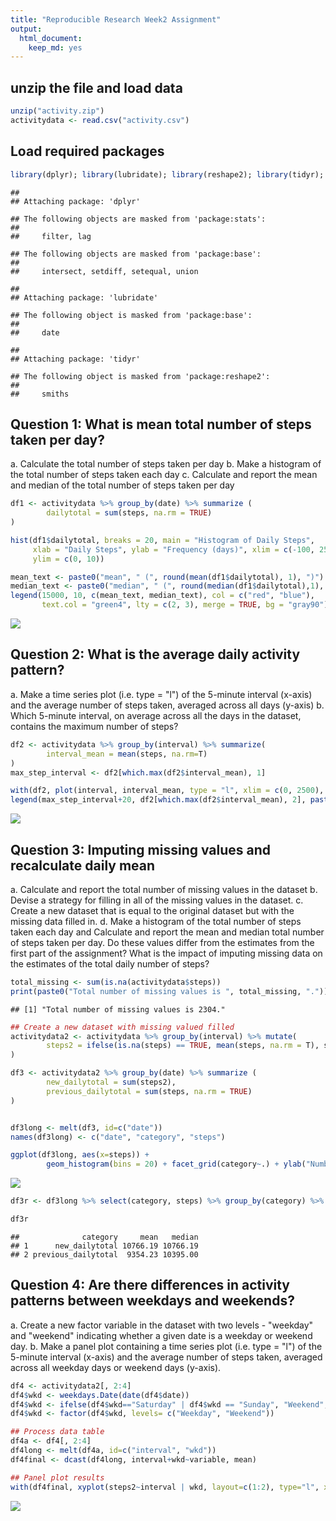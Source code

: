 ```yaml
---
title: "Reproducible Research Week2 Assignment"
output: 
  html_document: 
    keep_md: yes
---
```


## unzip the file and load data


```r
unzip("activity.zip")
activitydata <- read.csv("activity.csv")
```

## Load required packages


```r
library(dplyr); library(lubridate); library(reshape2); library(tidyr); library(ggplot2); library(lattice)
```

```
## 
## Attaching package: 'dplyr'
```

```
## The following objects are masked from 'package:stats':
## 
##     filter, lag
```

```
## The following objects are masked from 'package:base':
## 
##     intersect, setdiff, setequal, union
```

```
## 
## Attaching package: 'lubridate'
```

```
## The following object is masked from 'package:base':
## 
##     date
```

```
## 
## Attaching package: 'tidyr'
```

```
## The following object is masked from 'package:reshape2':
## 
##     smiths
```

## Question 1: What is mean total number of steps taken per day?
a. Calculate the total number of steps taken per day
b. Make a histogram of the total number of steps taken each day
c. Calculate and report the mean and median of the total number of steps taken per day


```r
df1 <- activitydata %>% group_by(date) %>% summarize (
        dailytotal = sum(steps, na.rm = TRUE)
)

hist(df1$dailytotal, breaks = 20, main = "Histogram of Daily Steps",
     xlab = "Daily Steps", ylab = "Frequency (days)", xlim = c(-100, 25000),
     ylim = c(0, 10))

mean_text <- paste0("mean", " (", round(mean(df1$dailytotal), 1), ")")
median_text <- paste0("median", " (", round(median(df1$dailytotal),1), ")")
legend(15000, 10, c(mean_text, median_text), col = c("red", "blue"),
       text.col = "green4", lty = c(2, 3), merge = TRUE, bg = "gray90")
```

![](week2assignment_files/figure-html/meantotal-1.png)<!-- -->

## Question 2: What is the average daily activity pattern?
a. Make a time series plot (i.e. type = "l") of the 5-minute interval (x-axis) and the average number of steps taken, averaged across all days (y-axis)
b. Which 5-minute interval, on average across all the days in the dataset, contains the maximum number of steps?


```r
df2 <- activitydata %>% group_by(interval) %>% summarize(
        interval_mean = mean(steps, na.rm=T)
)
max_step_interval <- df2[which.max(df2$interval_mean), 1]

with(df2, plot(interval, interval_mean, type = "l", xlim = c(0, 2500), main="Daily Activity Pattern"))
legend(max_step_interval+20, df2[which.max(df2$interval_mean), 2], paste0("Interval with maximum steps is ", max_step_interval), lty = 2, bty = "n")
```

![](week2assignment_files/figure-html/pattern-1.png)<!-- -->

## Question 3: Imputing missing values and recalculate daily mean
a. Calculate and report the total number of missing values in the dataset
b. Devise a strategy for filling in all of the missing values in the dataset.
c. Create a new dataset that is equal to the original dataset but with the missing data filled in.
d. Make a histogram of the total number of steps taken each day and Calculate and report the mean and median total number of steps taken per day. Do these values differ from the estimates from the first part of the assignment? What is the impact of imputing missing data on the estimates of the total daily number of steps?


```r
total_missing <- sum(is.na(activitydata$steps))
print(paste0("Total number of missing values is ", total_missing, "."))
```

```
## [1] "Total number of missing values is 2304."
```

```r
## Create a new dataset with missing valued filled
activitydata2 <- activitydata %>% group_by(interval) %>% mutate(
        steps2 = ifelse(is.na(steps) == TRUE, mean(steps, na.rm = T), steps)
)

df3 <- activitydata2 %>% group_by(date) %>% summarize (
        new_dailytotal = sum(steps2),
        previous_dailytotal = sum(steps, na.rm = TRUE)
)


df3long <- melt(df3, id=c("date"))
names(df3long) <- c("date", "category", "steps")

ggplot(df3long, aes(x=steps)) + 
        geom_histogram(bins = 20) + facet_grid(category~.) + ylab("Number of days")
```

![](week2assignment_files/figure-html/ImputeMissing-1.png)<!-- -->

```r
df3r <- df3long %>% select(category, steps) %>% group_by(category) %>% summarize_all(funs(mean, median))%>%data.frame()

df3r
```

```
##              category     mean   median
## 1      new_dailytotal 10766.19 10766.19
## 2 previous_dailytotal  9354.23 10395.00
```

## Question 4: Are there differences in activity patterns between weekdays and weekends?
a. Create a new factor variable in the dataset with two levels - "weekday" and "weekend" indicating whether a given date is a weekday or weekend day.
b. Make a panel plot containing a time series plot (i.e. type = "l") of the 5-minute interval (x-axis) and the average number of steps taken, averaged across all weekday days or weekend days (y-axis). 


```r
df4 <- activitydata2[, 2:4]
df4$wkd <- weekdays.Date(date(df4$date))
df4$wkd <- ifelse(df4$wkd=="Saturday" | df4$wkd == "Sunday", "Weekend", "Weekday")
df4$wkd <- factor(df4$wkd, levels= c("Weekday", "Weekend"))

## Process data table
df4a <- df4[, 2:4]
df4long <- melt(df4a, id=c("interval", "wkd"))
df4final <- dcast(df4long, interval+wkd~variable, mean)

## Panel plot results
with(df4final, xyplot(steps2~interval | wkd, layout=c(1:2), type="l", xlab = "Interval", ylab = "Average Steps", main = "Weekend and Weekday Activity Comparison"))
```

![](week2assignment_files/figure-html/weekday_weekend-1.png)<!-- -->
